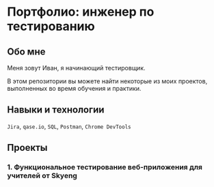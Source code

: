 # Портфолио: инженер по тестированию

## Обо мне

Меня зовут Иван, я начинающий тестировщик.

В этом репозитории вы можете найти некоторые из моих проектов, выполненных во время обучения и практики.

## Навыки и технологии

``Jira``, ``qase.io``, ``SQL``, ``Postman``, ``Chrome DevTools``

## Проекты

### 1. Функциональное тестирование веб-приложения для учителей от Skyeng

